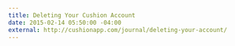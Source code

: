 ```yaml
---
title: Deleting Your Cushion Account
date: 2015-02-14 05:50:00 -04:00
external: http://cushionapp.com/journal/deleting-your-account/
---
```


